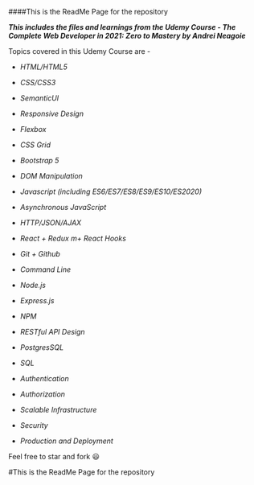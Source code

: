 ####This is the ReadMe Page for the repository

**_This includes the files and learnings from the Udemy Course - The Complete Web Developer in 2021: Zero to Mastery by Andrei Neagoie_**

Topics covered in this Udemy Course are - 
- _HTML/HTML5_

- _CSS/CSS3_

- _SemanticUI_

- _Responsive Design_

- _Flexbox_

- _CSS Grid_

- _Bootstrap 5_

- _DOM Manipulation_

- _Javascript (including ES6/ES7/ES8/ES9/ES10/ES2020)_

- _Asynchronous JavaScript_

- _HTTP/JSON/AJAX_

- _React + Redux m+ React Hooks_

- _Git + Github_

- _Command Line_

- _Node.js_

- _Express.js_

- _NPM_

- _RESTful API Design_

- _PostgresSQL_

- _SQL_

- _Authentication_

- _Authorization_

- _Scalable Infrastructure_

- _Security_

- _Production and Deployment_

Feel free to star and fork :smiley: 

#This is the ReadMe Page for the repository

